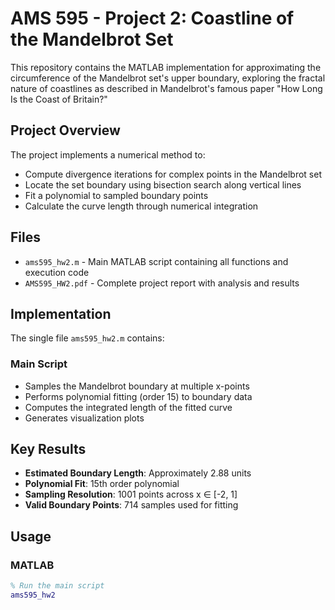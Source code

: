 # AMS 595 - Project 2: Coastline of the Mandelbrot Set

This repository contains the MATLAB implementation for approximating the circumference of the Mandelbrot set's upper boundary, exploring the fractal nature of coastlines as described in Mandelbrot's famous paper "How Long Is the Coast of Britain?"

## Project Overview

The project implements a numerical method to:
- Compute divergence iterations for complex points in the Mandelbrot set
- Locate the set boundary using bisection search along vertical lines
- Fit a polynomial to sampled boundary points
- Calculate the curve length through numerical integration

## Files

- `ams595_hw2.m` - Main MATLAB script containing all functions and execution code
- `AMS595_HW2.pdf` - Complete project report with analysis and results

## Implementation

The single file `ams595_hw2.m` contains:

### Main Script
- Samples the Mandelbrot boundary at multiple x-points
- Performs polynomial fitting (order 15) to boundary data
- Computes the integrated length of the fitted curve
- Generates visualization plots

## Key Results

- **Estimated Boundary Length**: Approximately 2.88 units
- **Polynomial Fit**: 15th order polynomial
- **Sampling Resolution**: 1001 points across x ∈ [-2, 1]
- **Valid Boundary Points**: 714 samples used for fitting

## Usage

### MATLAB
```matlab
% Run the main script
ams595_hw2
